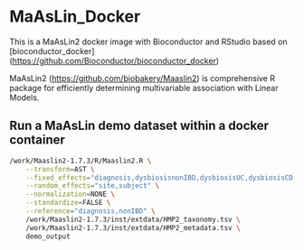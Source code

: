 # MaAsLin_Docker

This is a MaAsLin2 docker image with Bioconductor and RStudio based on [bioconductor_docker] (https://github.com/Bioconductor/bioconductor_docker) 

MaAsLin2 (https://github.com/biobakery/Maaslin2) is comprehensive R package for efficiently determining multivariable association with Linear Models.


## Run a MaAsLin demo dataset within a docker container
```bash
/work/Maaslin2-1.7.3/R/Maaslin2.R \
    --transform=AST \
    --fixed_effects="diagnosis,dysbiosisnonIBD,dysbiosisUC,dysbiosisCD,antibiotics,age" \
    --random_effects="site,subject" \
    --normalization=NONE \
    --standardize=FALSE \
    --reference="diagnosis,nonIBD" \
    /work/Maaslin2-1.7.3/inst/extdata/HMP2_taxonomy.tsv \
    /work/Maaslin2-1.7.3/inst/extdata/HMP2_metadata.tsv \
    demo_output
```
